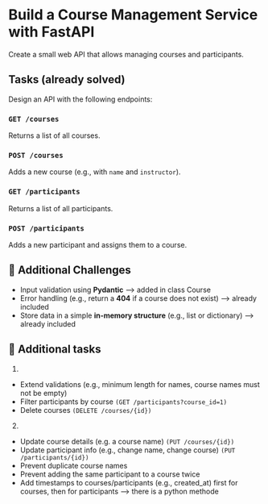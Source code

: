 # Build a Course Management Service with FastAPI
Create a small web API that allows managing courses and participants.

## Tasks (already solved)
Design an API with the following endpoints:
### `GET /courses`
Returns a list of all courses.
### `POST /courses`
Adds a new course (e.g., with `name` and `instructor`).
### `GET /participants`
Returns a list of all participants.
### `POST /participants`
Adds a new participant and assigns them to a course.

## 🚀 Additional Challenges

- Input validation using **Pydantic** --> added in class Course
- Error handling (e.g., return a **404** if a course does not exist) --> already included
- Store data in a simple **in-memory structure** (e.g., list or dictionary) --> already included

##  🧩 Additional tasks
1)
- Extend validations (e.g., minimum length for names, course names must not be empty)
- Filter participants by course `(GET /participants?course_id=1)`
- Delete courses `(DELETE /courses/{id})`
2)
- Update course details (e.g. a course name) `(PUT /courses/{id})` 
- Update participant info (e.g., change name, change course) `(PUT /participants/{id})`
- Prevent duplicate course names
- Prevent adding the same participant to a course twice
- Add timestamps to courses/participants (e.g., created_at) first for courses, then for participants --> there is a python methode